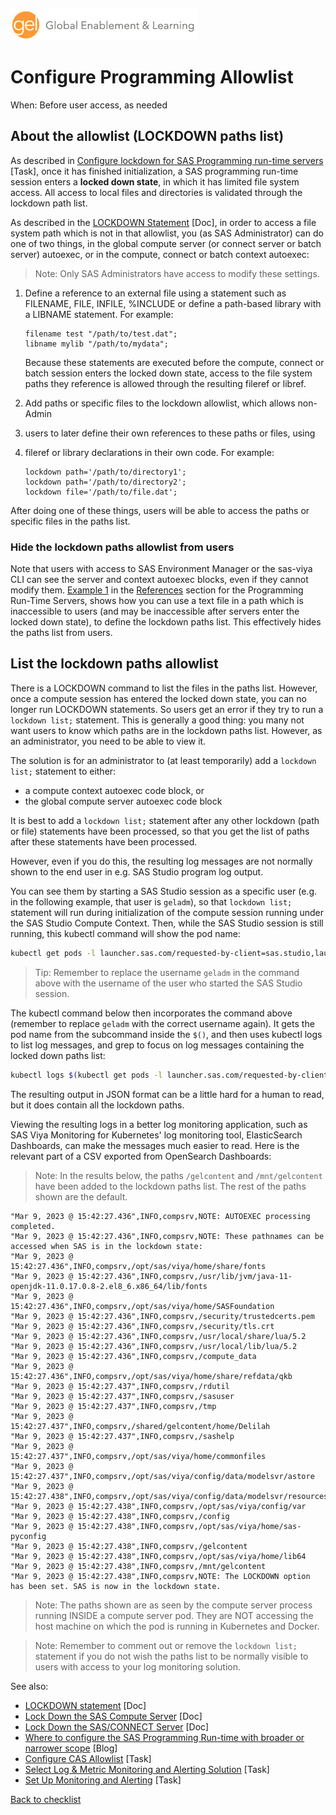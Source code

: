 ![Global Enablement & Learning](/img/gel_banner_logo_tech-partners.jpg)

# Configure Programming Allowlist

<!--
SortString: 0410
Description: Configure SAS Programming Run-Time for user-defined paths
Tags: Initial,New,Done
Topic: SAS Programming Run-time
Essential: Yes
Authors: David Stern
-->
When: Before user access, as needed

## About the allowlist (LOCKDOWN paths list)

As described in [Configure lockdown for SAS Programming run-time servers](./configure_lockdown.md)
[Task], once it has finished initialization, a SAS programming run-time session
enters a **locked down state**, in which it has limited file system access. All
access to local files and directories is validated through the lockdown path list.

As described in the [LOCKDOWN Statement](https://go.documentation.sas.com/doc/en/sasadmincdc/default/calsrvpgm/p04d9diqt9cjqnn1auxc3yl1ifef.htm#n1o97m3ngxddujn1c3y352rt68x4) [Doc],
in order to access a file system path which is not in that allowlist, you (as
SAS Administrator) can do one of two things, in the global compute server (or
connect server or batch server) autoexec, or in the compute, connect or batch
context autoexec:

> Note: Only SAS Administrators have access to modify these settings.

1. Define a reference to an external file using a statement such as FILENAME,
   FILE, INFILE, %INCLUDE or define a path-based library with a LIBNAME
   statement. For example:

    ```sas
    filename test "/path/to/test.dat";
    libname mylib "/path/to/mydata";
    ```

    Because these statements are executed before the compute, connect or batch
    session enters the locked down state, access to the file system paths they
    reference is allowed through the resulting fileref or libref.

1. Add paths or specific files to the lockdown allowlist, which allows non-Admin
1. users to later define their own references to these paths or files, using
1. fileref or library declarations in their own code. For example:

    ```sas
    lockdown path='/path/to/directory1';
    lockdown path='/path/to/directory2';
    lockdown file='/path/to/file.dat';
    ```

After doing one of these things, users will be able to access the paths or
specific files in the paths list.

### Hide the lockdown paths allowlist from users

Note that users with access to SAS Environment Manager or the sas-viya CLI can
see the server and context autoexec blocks, even if they cannot modify them.
[Example 1](https://go.documentation.sas.com/doc/en/sasadmincdc/default/calsrvpgm/p04d9diqt9cjqnn1auxc3yl1ifef.htm#p0lqdljyx1zz5on1ahgz9lxgc5wa)
in the [References](https://go.documentation.sas.com/doc/en/sasadmincdc/default/calsrvpgm/p04d9diqt9cjqnn1auxc3yl1ifef.htm)
section for the Programming Run-Time Servers, shows how you can use a text file
in a path which is inaccessible to users (and may be inaccessible after servers
enter the locked down state), to define the lockdown paths list. This
effectively hides the paths list from users.

## List the lockdown paths allowlist

There is a LOCKDOWN command to list the files in the paths list. However, once a
compute session has entered the locked down state, you can no longer run
LOCKDOWN statements. So users get an error if they try to run a `lockdown list;`
statement. This is generally a good thing: you many not want users to know
which paths are in the lockdown paths list. However, as an administrator, you
need to be able to view it.

The solution is for an administrator to (at least temporarily) add a `lockdown list;` statement to either:

* a compute context autoexec code block, or
* the global compute server autoexec code block

It is best to add a `lockdown list;` statement after any other lockdown (path or
file) statements have been processed, so that you get the list of paths after
these statements have been processed.

However, even if you do this, the resulting log messages are not normally
shown to the end user in e.g. SAS Studio program log output.

You can see them by starting a SAS Studio session as a specific user (e.g. in
the following example, that user is `geladm`), so that `lockdown list;`
statement will run during initialization of the compute session running under
the SAS Studio Compute Context. Then,  while the SAS Studio session is still
running, this kubectl command will show the pod name:

```sh
kubectl get pods -l launcher.sas.com/requested-by-client=sas.studio,launcher.sas.com/username=geladm --field-selector status.phase=Running --sort-by=.metadata.creationTimestamp --output=jsonpath={.items..metadata.name}
```

> Tip: Remember to replace the username `geladm` in the command above with the
> username of the user who started the SAS Studio session.

The kubectl command below then incorporates the command above (remember to
replace `geladm` with the correct username again). It gets the pod name from the
subcommand inside the `$()`, and then uses kubectl logs to list log messages,
and grep to focus on log messages containing the locked down paths list:

```sh
kubectl logs $(kubectl get pods -l launcher.sas.com/requested-by-client=sas.studio,launcher.sas.com/username=geladm --field-selector status.phase=Running --sort-by=.metadata.creationTimestamp --output=jsonpath={.items..metadata.name}) -c 'sas-programming-environment' | grep -i -B 3 -A 25 'These pathnames can be accessed when SAS is in the lockdown state'
```

The resulting output in JSON format can be a little hard for a human to read,
but it does contain all the lockdown paths.

Viewing the resulting logs in a better log monitoring application, such as SAS
Viya Monitoring for Kubernetes' log monitoring tool, ElasticSearch Dashboards,
can make the messages much easier to read. Here is the relevant part of a CSV
exported from OpenSearch Dashboards:

> Note: In the results below, the paths `/gelcontent` and `/mnt/gelcontent` have
> been added to the lockdown paths list. The rest of the paths shown are the default.

```log
"Mar 9, 2023 @ 15:42:27.436",INFO,compsrv,NOTE: AUTOEXEC processing completed.
"Mar 9, 2023 @ 15:42:27.436",INFO,compsrv,NOTE: These pathnames can be accessed when SAS is in the lockdown state:
"Mar 9, 2023 @ 15:42:27.436",INFO,compsrv,/opt/sas/viya/home/share/fonts
"Mar 9, 2023 @ 15:42:27.436",INFO,compsrv,/usr/lib/jvm/java-11-openjdk-11.0.17.0.8-2.el8_6.x86_64/lib/fonts
"Mar 9, 2023 @ 15:42:27.436",INFO,compsrv,/opt/sas/viya/home/SASFoundation
"Mar 9, 2023 @ 15:42:27.436",INFO,compsrv,/security/trustedcerts.pem
"Mar 9, 2023 @ 15:42:27.436",INFO,compsrv,/security/tls.crt
"Mar 9, 2023 @ 15:42:27.436",INFO,compsrv,/usr/local/share/lua/5.2
"Mar 9, 2023 @ 15:42:27.436",INFO,compsrv,/usr/local/lib/lua/5.2
"Mar 9, 2023 @ 15:42:27.436",INFO,compsrv,/compute_data
"Mar 9, 2023 @ 15:42:27.436",INFO,compsrv,/opt/sas/viya/home/share/refdata/qkb
"Mar 9, 2023 @ 15:42:27.437",INFO,compsrv,/rdutil
"Mar 9, 2023 @ 15:42:27.437",INFO,compsrv,/sasuser
"Mar 9, 2023 @ 15:42:27.437",INFO,compsrv,/tmp
"Mar 9, 2023 @ 15:42:27.437",INFO,compsrv,/shared/gelcontent/home/Delilah
"Mar 9, 2023 @ 15:42:27.437",INFO,compsrv,/sashelp
"Mar 9, 2023 @ 15:42:27.437",INFO,compsrv,/opt/sas/viya/home/commonfiles
"Mar 9, 2023 @ 15:42:27.437",INFO,compsrv,/opt/sas/viya/config/data/modelsvr/astore
"Mar 9, 2023 @ 15:42:27.438",INFO,compsrv,/opt/sas/viya/config/data/modelsvr/resources
"Mar 9, 2023 @ 15:42:27.438",INFO,compsrv,/opt/sas/viya/config/var
"Mar 9, 2023 @ 15:42:27.438",INFO,compsrv,/config
"Mar 9, 2023 @ 15:42:27.438",INFO,compsrv,/opt/sas/viya/home/sas-pyconfig
"Mar 9, 2023 @ 15:42:27.438",INFO,compsrv,/gelcontent
"Mar 9, 2023 @ 15:42:27.438",INFO,compsrv,/opt/sas/viya/home/lib64
"Mar 9, 2023 @ 15:42:27.438",INFO,compsrv,/mnt/gelcontent
"Mar 9, 2023 @ 15:42:27.438",INFO,compsrv,NOTE: The LOCKDOWN option has been set. SAS is now in the lockdown state.
```

> Note: The paths shown are as seen by the compute server process running INSIDE
> a compute server pod. They are NOT accessing the host machine on which the pod
> is running in Kubernetes and Docker.

> Note: Remember to comment out or remove the `lockdown list;` statement if you
> do not wish the paths list to be normally visible to users with access to
> your log monitoring solution.

See also:

* [LOCKDOWN statement](https://go.documentation.sas.com/doc/en/sasadmincdc/default/calsrvpgm/p04d9diqt9cjqnn1auxc3yl1ifef.htm#n1o97m3ngxddujn1c3y352rt68x4) [Doc]
* [Lock Down the SAS Compute Server](https://go.documentation.sas.com/doc/en/sasadmincdc/default/calsrvpgm/n00001viyaprgmsrvs00000admin.htm#n0wbsg2g8p1x2rn15e2rwocylxr7) [Doc]
* [Lock Down the SAS/CONNECT Server](https://go.documentation.sas.com/doc/en/sasadmincdc/default/calsrvpgm/n00005viyaprgmsrvs00000admin.htm#n03031viyaservers000000admin) [Doc]
* [Where to configure the SAS Programming Run-time with broader or narrower scope](https://communities.sas.com/t5/SAS-Communities-Library/Where-to-configure-the-SAS-Programming-Run-time-with-broader-or/ta-p/846124) [Blog]
* [Configure CAS Allowlist](./configure_cas_allowlist.md) [Task]
* [Select Log & Metric Monitoring and Alerting Solution](./select_monitoring_solution.md) [Task]
* [Set Up Monitoring and Alerting](./observability_monitoring_and_alerting.md) [Task]


[Back to checklist](../checklist.md)